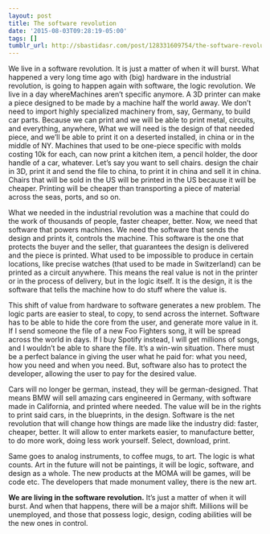 ```yaml
---
layout: post
title: The software revolution
date: '2015-08-03T09:28:19-05:00'
tags: []
tumblr_url: http://sbastidasr.com/post/128331609754/the-software-revolution
---
```

We live in a software revolution. It is just a matter of when it will burst. What happened a very long time ago with (big) hardware in the industrial revolution, is going to happen again with software, the logic revolution. We live in a day whereMachines aren’t specific anymore. A 3D printer can make a piece designed to be made by a machine half the world away. We don’t need to import highly specialized machinery from, say, Germany, to build car parts. Because we can print and we will be able to print metal, circuits, and everything, anywhere, What we will need is the design of that needed piece, and we’ll be able to print it on a deserted installed, in china or in the middle of NY. Machines that used to be one-piece specific with molds costing 10k for each, can now print a kitchen item, a pencil holder, the door handle of a car, whatever. Let’s say you want to sell chairs. design the chair in 3D, print it and send the file to china, to print it in china and sell it in china. Chairs that will be sold in the US will be printed in the US because it will be cheaper. Printing will be cheaper than transporting a piece of material across the seas, ports, and so on.

What we needed in the industrial revolution was a machine that could do the work of thousands of people, faster cheaper, better. Now, we need that software that powers machines. We need the software that sends the design and prints it, controls the machine. This software is the one that protects the buyer and the seller, that guarantees the design is delivered and the piece is printed. What used to be impossible to produce in certain locations, like precise watches (that used to be made in Switzerland) can be printed as a circuit anywhere. This means the real value is not in the printer or in the process of delivery, but in the logic itself. It is the design, it is the software that tells the machine how to do stuff where the value is.

This shift of value from hardware to software generates a new problem. The logic parts are easier to steal, to copy, to send across the internet. Software has to be able to hide the core from the user, and generate more value in it. If I send someone the file of a new Foo Fighters song, it will be spread across the world in days. If I buy Spotify instead, I will get millions of songs, and I wouldn’t be able to share the file. It’s a win-win situation. There must be a perfect balance in giving the user what he paid for: what you need, how you need and when you need. But, software also has to protect the developer, allowing the user to pay for the desired value.

Cars will no longer be german, instead, they will be german-designed. That means BMW will sell amazing cars engineered in Germany, with software made in California, and printed where needed. The value will be in the rights to print said cars, in the blueprints, in the design. Software is the net revolution that will change how things are made like the industry did: faster, cheaper, better. It will allow to enter markets easier, to manufacture better, to do more work, doing less work yourself. Select, download, print.

Same goes to analog instruments, to coffee mugs, to art. The logic is what counts. Art in the future will not be paintings, it will be logic, software, and design as a whole. The new products at the MOMA will be games, will be code etc. The developers that made monument valley, there is the new art.

**We are living in the software revolution.** It’s just a matter of when it will burst. And when that happens, there will be a major shift. Millions will be unemployed, and those that possess logic, design, coding abilities will be the new ones in control.
